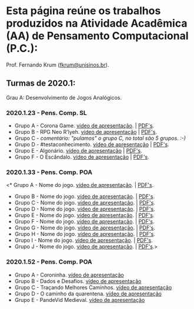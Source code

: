 # Esta página reúne os trabalhos produzidos na Atividade Acadêmica (AA) de Pensamento Computacional (P.C.):
Prof. Fernando Krum (fkrum@unisinos.br).


## Turmas de 2020.1:
Grau A: Desenvolvimento de Jogos Analógicos.

### 2020.1.23 - Pens. Comp. SL
* Grupo A - Corona Game. [vídeo de apresentação](https://youtu.be/wLLTBRqdm8Q). | [PDF's](https://github.com/ferkrum/pensComp/tree/master/2020.1.23/Grau%20A/Grupo%20A).
* Grupo B - RPG Neo R’lyeh. [vídeo de apresentação](https://youtu.be/CT1TaBh47y4) | [PDF's](https://github.com/ferkrum/pensComp/tree/master/2020.1.23/Grau%20A/Grupo%20B).
* Grupo C - _comentário: "pulamos" o grupo C, no total são 5 grupos. :-)_
* Grupo D - #testaconhecimento. [vídeo de apresentação](https://youtu.be/22J26KAQVK4) | [PDF's](https://github.com/ferkrum/pensComp/tree/master/2020.1.23/Grau%20A/Grupo%20D).
* Grupo E - Algonário. [vídeo de apresentação](https://www.youtube.com/watch?v=e4DKGwkhPAg&feature=youtu.be) | [PDF's](https://github.com/ferkrum/pensComp/tree/master/2020.1.23/Grau%20A/Grupo%20E).
* Grupo F - O Escândalo. [vídeo de apresentação](https://youtu.be/W_hrYjmY8bM) | [PDF's](https://github.com/ferkrum/pensComp/tree/master/2020.1.23/Grau%20A/Grupo%20F).


### 2020.1.33 - Pens. Comp. POA
<* Grupo A - Nome do jogo. [vídeo de apresentação](). | [PDF's](https://github.com/ferkrum/pensComp/tree/master/2020.1.33/Grau%20A/Grupo%20A).
* Grupo B - Nome do jogo. [vídeo de apresentação](). | [PDF's](https://github.com/ferkrum/pensComp/tree/master/2020.1.33/Grau%20A/Grupo%20B).
* Grupo C - Nome do jogo. [vídeo de apresentação](). | [PDF's](https://github.com/ferkrum/pensComp/tree/master/2020.1.33/Grau%20A/Grupo%20C).
* Grupo D - Nome do jogo. [vídeo de apresentação](). | [PDF's](https://github.com/ferkrum/pensComp/tree/master/2020.1.33/Grau%20A/Grupo%20D).
* Grupo E - Nome do jogo. [vídeo de apresentação](https://youtu.be/g9z6GDz3l7I). | [PDF's](https://github.com/ferkrum/pensComp/tree/master/2020.1.33/Grau%20A/Grupo%20E).
* Grupo F - Nome do jogo. [vídeo de apresentação](). | [PDF's](https://github.com/ferkrum/pensComp/tree/master/2020.1.33/Grau%20A/Grupo%20F).
* Grupo G - Nome do jogo. [vídeo de apresentação](). | [PDF's](https://github.com/ferkrum/pensComp/tree/master/2020.1.33/Grau%20A/Grupo%20G).
* Grupo H - Nome do jogo. [vídeo de apresentação](). | [PDF's](https://github.com/ferkrum/pensComp/tree/master/2020.1.33/Grau%20A/Grupo%20H).
* Grupo I - Nome do jogo. [vídeo de apresentação](). | [PDF's](https://github.com/ferkrum/pensComp/tree/master/2020.1.33/Grau%20A/Grupo%20I).
* Grupo J - Nome do jogo. [vídeo de apresentação](). | [PDF's](https://github.com/ferkrum/pensComp/tree/master/2020.1.33/Grau%20A/Grupo%20J).>

### 2020.1.52 - Pens. Comp. POA
* Grupo A - Coroninha. [vídeo de apresentação](https://youtu.be/--hYkFFmVP4) 
* Grupo B - Dados e Desafios. [vídeo de apresentação](https://youtu.be/tHRIFUkQWC4) 
* Grupo C - Traçando Melhores Caminhos. [vídeo de apresentação](https://youtu.be/p7z_RmIIOxs) 
* Grupo D - O caminho da quarentena. [vídeo de apresentação](https://youtu.be/DVMGkXpK5aI) 
* Grupo E - PandeVid Medieval. [vídeo de apresentação](https://youtu.be/dzjTIBk_UWg) 

